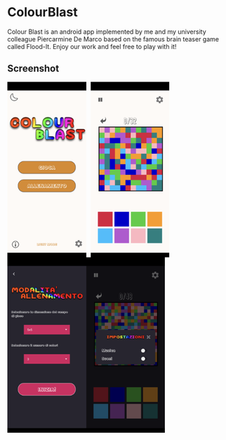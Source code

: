 # ColourBlast
Colour Blast is an android app implemented by me and my university colleague Piercarmine De Marco based on the famous brain teaser game called Flood-It. Enjoy our work and feel free to play with it!

## Screenshot 
<div>
<img src="./screenshot/Screen1.png" height="400" style="float: left; margin-right: 10px;">
<img src="./screenshot/Screen2.png" height="400" style="float: left;">
<img src="./screenshot/Screen3.png" height="400" style="float: left;">
<img src="./screenshot/Screen4.png" height="400" style="float: left;">
</div>
